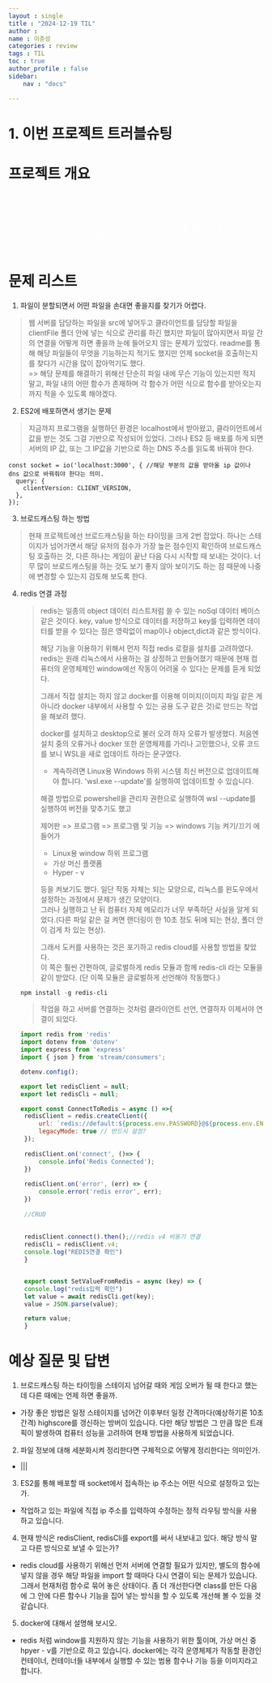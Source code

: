```yaml
---
layout : single
title : "2024-12-19 TIL"
author : 
name : 이준성
categories : review
tags : TIL
toc : true
author_profile : false
sidebar:
    nav : "docs"

---
```


# 1. 이번 프로젝트 트러블슈팅

# 프로젝트 개요

<span style = "color:white; font-size:90%">이번 프로젝트는 웹소캣을 어떻게 사용하면 좋을까 연습하는 시간이었다.<br> 제공된 코드를 수정하여 서버와 클라이언트를 만들고 다량의 접속을 관리하면서 랭킹 점수가 갱신되면 해당 점수를 브로드캐스트로 보내는 방식을 취하고 있다.<br>
소켓 통신은 node.js의 socket.io 모듈을 사용하고 있다. express를 통해 서버를 연결시킨 다음 socket을 하나 만들어 그 소켓을 통해 통신을 관리하고 있다. 이번에는 웹게임을 구동시키는 것이라 별도의 REST API 통신은 사용하지 않고 직접 on, emit을 관리하고 있다.
</span>

# 문제 리스트

1. 파일이 분할되면서 어떤 파일을 손대면 좋을지를 찾기가 어렵다.
 > 웹 서버를 담당하는 파일을 src에 넣어두고 클라이언트를 담당할 파일을 clientFile 폴더 안에 넣는 식으로 관리를 하긴 했지만 파일이 많아지면서 파일 간의 연결을 어떻게 하면 좋을까 눈에 들어오지 않는 문제가 있었다. readme를 통해 해당 파일들이 무엇을 기능하는지 적기도 했지만 언제 socket을 호출하는지를 찾다가 시간을 많이 잡아먹기도 했다. <br>
 => 해당 문제를 해결하기 위해선 단순히 파일 내에 무슨 기능이 있는지만 적지 말고, 파일 내의 어떤 함수가 존재하며 각 함수가 어떤 식으로 함수를 받아오는지까지 적을 수 있도록 해야겠다. 

 2. ES2에 배포하면서 생기는 문제
   > 지금까지 프로그램을 실행하던 환경은 localhost에서 받아왔고, 클라이언트에서 값을 받는 것도 그걸 기반으로 작성되어 있었다. 그러나 ES2 등 배포를 하게 되면 서버의 IP 값, 또는 그 IP값을 기반으로 하는 DNS 주소를 읽도록 바꿔야 한다. 

```JS
const socket = io('localhost:3000', { //해당 부분의 값을 받아올 ip 값이나 dns 값으로 바꿔줘야 한다는 의미.
  query: {
    clientVersion: CLIENT_VERSION,
  },
});
```


3. 브로드캐스팅 하는 방법
  > 현재 프로젝트에선 브로드캐스팅을 하는 타이밍을 크게 2번 잡았다. 하나는 스테이지가 넘어가면서 해당 유저의 점수가 가장 높은 점수인지 확인하여 브로드캐스팅 호출하는 것, 다른 하나는 게임이 끝난 다음 다시 시작할 때 보내는 것이다. 너무 많이 브로드캐스팅을 하는 것도 보기 좋지 않아 보이기도 하는 점 때문에 나중에 변경할 수 있는지 검토해 보도록 한다.

4. redis 연결 과정
   > redis는 일종의 object 데이터 리스트처럼 쓸 수 있는 noSql 데이터 베이스 같은 것이다. key, value 방식으로 데이터를 저장하고 key를 입력하면 데이터를 받을 수 있다는 점은 영락없이 map이나 object,dict과 같은 방식이다.<br>
   >
   >
   > 해당 기능을 이용하기 위해서 먼저 직접 redis 로컬을 설치를 고려하였다. redis는 원래 리눅스에서 사용하는 걸 상정하고 만들어졌기 때문에 현재 컴퓨터의 운영체제인 window에선 작동이 어려울 수 있다는 문제를 듣게 되었다.<br>
   >
   > 그래서 직접 설치는 하지 않고 docker를 이용해 이미지(이미지 파일 같은 게 아니라 docker 내부에서 사용할 수 있는 공용 도구 같은 것)로 만드는 작업을 해보려 했다.<br>
   >
   >
   > docker를 설치하고 desktop으로 불러 오려 하자 오류가 발생했다. 처음엔 설치 중의 오류거나 docker 또한 운영체제를 가리나 고민했으나, 오류 코드를 보니 WSL을 새로 업데이트 하라는 문구였다.<br>
   >
   >- 계속하려면 Linux용 Windows 하위 시스템 최신 버전으로 업데이트해야 합니다. 'wsl.exe --update'를 실행하여 업데이트할 수 있습니다.<br>
   >
   >해결 방법으로 powershell을 관리자 권한으로 실행하여 wsl --update를 실행하여 버전을 맞추기도 했고 <br>
   >
   > 제어판 => 프로그램 => 프로그램 및 기능 => windows 기능 켜기/끄기 에 들어가 <br>
   >
   >- Linux용 window 하위 프로그램<br>
   >- 가상 머신 플랫폼<br>
   >- Hyper - v<br>
   >
   >등을 켜보기도 했다. 일단 작동 자체는 되는 모양으로, 리눅스를 윈도우에서 설정하는 과정에서 문제가 생긴 모양이다. <br>
   >그러나 실행하고 난 뒤 컴퓨터 자체 메모리가 너무 부족하단 사실을 알게 되었다.(다른 파일 같은 걸 켜면 랜더링이 한 10초 정도 뒤에 되는 현상, 폴더 안이 검게 차 있는 현상).<br>
   >
   > 그래서 도커를 사용하는 것은 포기하고 redis cloud를 사용할 방법을 찾았다.<br>
   > 이 쪽은 훨씬 간편하여, 글로벌하게 redis 모듈과 함께 redis-cli 라는 모듈을 같이 받았다. (단 이쪽 모듈은 글로벌하게 선언해야 작동했다.)

   ```js
   npm install -g redis-cli
   ``` 
   > 작업을 하고 서버를 연결하는 것처럼 클라이언트 선언, 연결하자 이제서야 연결이 되었다.
   ```js
   import redis from 'redis'
   import dotenv from 'dotenv'
   import express from 'express'
   import { json } from 'stream/consumers';

   dotenv.config();

   export let redisClient = null;
   export let redisCli = null;

   export const ConnectToRedis = async () =>{
    redisClient = redis.createClient({
        url: `redis://default:${process.env.PASSWORD}@${process.env.ENDPOINT}:${process.env.PORTNUMBER}/0`,
        legacyMode: true // 반드시 설정?
    });
    
    redisClient.on('connect', ()=> {
        console.info('Redis Connected');
    })
    
    redisClient.on('error', (err) => {
        console.error('redis error', err);
    })
    
    //CRUD
    
    
    redisClient.connect().then();//redis v4 비동기 연결
    redisCli = redisClient.v4;
    console.log("REDIS연결 확인")
    }


    export const SetValueFromRedis = async (key) => {
    console.log("redis입력 확인")
    let value = await redisCli.get(key);
    value = JSON.parse(value);

    return value;
    }
   ```


# 예상 질문 및 답변

1. 브로드캐스팅 하는 타이밍을 스테이지 넘어갈 때와 게임 오버가 될 때 한다고 했는데 다른 때에는 언제 하면 좋을까.

- 가장 좋은 방법은 일정 스테이지를 넘어간 이후부터 일정 간격마다(예상하기론 10초 간격) highscore를 갱신하는 방버이 있습니다. 다만 해당 방법은 그 만큼 많은 트래픽이 발생하여 컴퓨터 성능을 고려하여 현재 방법을 사용하게 되었습니다.

2. 파일 정보에 대해 세분화시켜 정리한다면 구체적으로 어떻게 정리한다는 의미인가.
- |||

3. ES2를 통해 배포할 때 socket에서 접속하는 ip 주소는 어떤 식으로 설정하고 있는가.
-  작업하고 있는 파일에 직접 ip 주소를 입력하여 수정하는 정적 라우팅 방식을 사용하고 있습니다. 
   
4. 현재 방식은 redisClient, redisCli를  export를 써서 내보내고 있다. 해당 방식 말고 다른 방식으로 보낼 수 있는가?
- redis cloud를 사용하기 위해선 먼저 서버에 연결할 필요가 있지만, 별도의 함수에 넣지 않을 경우 해당 파일을 import 할 때마다 다시 연결이 되는 문제가 있습니다. 그래서 현재처럼 함수로 묶어 놓은 상태이다. 좀 더 개선한다면 class를 만든 다음에 그 안에 다른 함수나 기능을 집어 넣는 방식을 할 수 있도록 개선해 볼 수 있을 것 같습니다.

5. docker에 대해서 설명해 보시오.
- redis 처럼 window를 지원하지 않는 기능을 사용하기 위한 툴이며, 가상 머신 중 hpyer - v를 기반으로 하고 있습니다. docker에는 각각 운영체제가 작동할 환경인 컨테이너, 컨테이너들 내부에서 실행할 수 있는 범용 함수나 기능 등을 이미지라고 합니다. 
